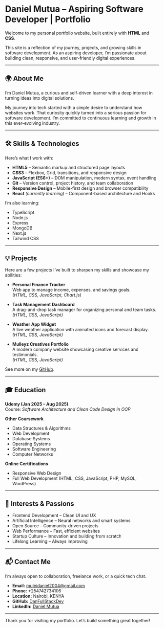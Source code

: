 # Daniel Mutua – Aspiring Software Developer | Portfolio

Welcome to my personal portfolio website, built entirely with **HTML** and **CSS**.

This site is a reflection of my journey, projects, and growing skills in software development. As an aspiring developer, I’m passionate about building clean, responsive, and user-friendly digital experiences.

---

## 🌍 About Me

I’m Daniel Mutua, a curious and self-driven learner with a deep interest in turning ideas into digital solutions.

My journey into tech started with a simple desire to understand how websites work. That curiosity quickly turned into a serious passion for software development. I’m committed to continuous learning and growth in this ever-evolving industry.

---

## 🛠 Skills & Technologies

Here’s what I work with:

- **HTML5** – Semantic markup and structured page layouts  
- **CSS3** – Flexbox, Grid, transitions, and responsive design  
- **JavaScript (ES6+)** – DOM manipulation, modern syntax, event handling  
- **Git** – Version control, project history, and team collaboration  
- **Responsive Design** – Mobile-first design and browser compatibility  
- **React** *(currently learning)* – Component-based architecture and Hooks  

I’m also learning:

- TypeScript  
- Node.js  
- Express  
- MongoDB  
- Next.js  
- Tailwind CSS  

---

## 💡 Projects

Here are a few projects I’ve built to sharpen my skills and showcase my abilities:

- **Personal Finance Tracker**  
  Web app to manage income, expenses, and savings goals.  
  *(HTML, CSS, JavaScript, Chart.js)*

- **Task Management Dashboard**  
  A drag-and-drop task manager for organizing personal and team tasks.  
  *(HTML, CSS, JavaScript)*

- **Weather App Widget**  
  A live weather application with animated icons and forecast display.  
  *(HTML, CSS, JavaScript)*

- **Mulleyz Creatives Portfolio**  
  A modern company website showcasing creative services and testimonials.  
  *(HTML, CSS, JavaScript)*

See more on my [GitHub](https://github.com/DanFullStackDev).

---

## 🎓 Education

**Udemy (Jan 2025 – Aug 2025)**  
Course: *Software Architecture and Clean Code Design in OOP*

**Other Coursework**  
- Data Structures & Algorithms  
- Web Development  
- Database Systems  
- Operating Systems  
- Software Engineering  
- Computer Networks  

**Online Certifications**  
- Responsive Web Design  
- Full Web Development (HTML, CSS, JavaScript, PHP, MySQL, WordPress)

---

## 🚀 Interests & Passions

- Frontend Development – Clean UI and UX  
- Artificial Intelligence – Neural networks and smart systems  
- Open Source – Community-driven projects  
- Web Performance – Fast, efficient websites  
- Startup Culture – Innovation and building from scratch  
- Lifelong Learning – Always improving  

---

## 📬 Contact Me

I’m always open to collaboration, freelance work, or a quick tech chat.

- **Email:** muleidaniel2004@gmail.com  
- **Phone:** +254742734106  
- **Location:** Nairobi, KENYA  
- **GitHub:** [DanFullStackDev](https://github.com/DanFullStackDev)  
- **LinkedIn:** [Daniel Mutua](https://linkedin.com/in/daniel-mutua)

---

Thank you for visiting my portfolio. Let’s build something great together!
